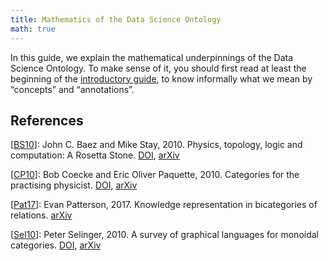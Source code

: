 ```yaml
---
title: Mathematics of the Data Science Ontology
math: true
---
```


In this guide, we explain the mathematical underpinnings of the Data Science Ontology. To make sense of it, you should first read at least the beginning of the [introductory guide](/page/intro), to know informally what we mean by “concepts” and “annotations”.

## References

[BS10]: #
\[[BS10]]: John C. Baez and Mike Stay, 2010.
Physics, topology, logic and computation: A Rosetta Stone.
[DOI](https://doi.org/10.1007/978-3-642-12821-9_2),
[arXiv](https://arxiv.org/abs/0903.0340)

[CP10]: #
\[[CP10]]: Bob Coecke and Eric Oliver Paquette, 2010.
Categories for the practising physicist.
[DOI](https://doi.org/10.1007/978-3-642-12821-9_3),
[arXiv](https://arxiv.org/abs/0905.3010)

[Pat17]: #
\[[Pat17]]: Evan Patterson, 2017.
Knowledge representation in bicategories of relations.
[arXiv](https://arxiv.org/abs/1706.00526)

[Sel10]: #
\[[Sel10]]: Peter Selinger, 2010.
A survey of graphical languages for monoidal categories.
[DOI](https://doi.org/10.1007/978-3-642-12821-9_4),
[arXiv](https://arxiv.org/abs/0908.3347)
